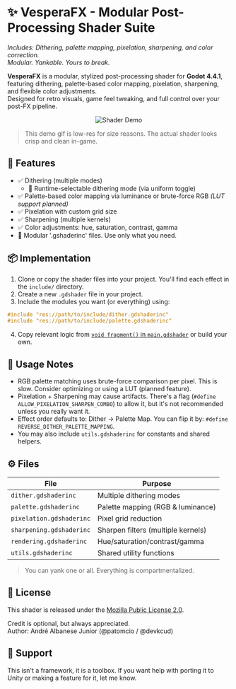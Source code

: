 # ✨ VesperaFX - Modular Post-Processing Shader Suite

_Includes: Dithering, palette mapping, pixelation, sharpening, and color
correction._\
_Modular. Yankable. Yours to break._

**VesperaFX** is a modular, stylized post-processing shader for **Godot 4.4.1**,
featuring dithering, palette-based color mapping, pixelation, sharpening, and
flexible color adjustments.\
Designed for retro visuals, game feel tweaking, and full control over your
post-FX pipeline.

<p align="center">
    <img src="demo/demo.gif" alt="Shader Demo">
</p>

> This demo gif is low-res for size reasons. The actual shader looks crisp and
> clean in-game.

## 🎨 Features

- ✅ Dithering (multiple modes)
  - 🔄 Runtime-selectable dithering mode (via uniform toggle)
- ✅ Palette-based color mapping via luminance or brute-force RGB _(LUT support
  planned)_
- ✅ Pixelation with custom grid size
- ✅ Sharpening (multiple kernels)
- ✅ Color adjustments: hue, saturation, contrast, gamma
- 🧱 Modular '.gshaderinc' files. Use only what you need.

## 📦 Implementation

1. Clone or copy the shader files into your project. You'll find each effect in
   the `include/` directory.
2. Create a new `.gdshader` file in your project.
3. Include the modules you want (or everything) using:

```glsl
#include "res://path/to/include/dither.gdshaderinc"
#include "res://path/to/include/palette.gdshaderinc"
```

4. Copy relevant logic from
   [`void fragment()` in `main.gdshader`](main.gdshader) or build your own.

## 🧪 Usage Notes

- RGB palette matching uses brute-force comparison per pixel. This is slow.
  Consider optimizing or using a LUT (planned feature).
- Pixelation + Sharpening may cause artifacts. There's a flag
  (`#define ALLOW_PIXELATION_SHARPEN_COMBO`) to allow it, but it's not
  recommended unless you really want it.
- Effect order defaults to: Dither -> Palette Map. You can flip it by:
  `#define REVERSE_DITHER_PALETTE_MAPPING`.
- You may also include `utils.gdshaderinc` for constants and shared helpers.

## ⚙️ Files

| File                     | Purpose                            |
| ------------------------ | ---------------------------------- |
| `dither.gdshaderinc`     | Multiple dithering modes           |
| `palette.gdshaderinc`    | Palette mapping (RGB & luminance)  |
| `pixelation.gdshaderinc` | Pixel grid reduction               |
| `sharpening.gdshaderinc` | Sharpen filters (multiple kernels) |
| `rendering.gdshaderinc`  | Hue/saturation/contrast/gamma      |
| `utils.gdshaderinc`      | Shared utility functions           |

> You can yank one or all. Everything is compartmentalized.

## 📜 License

This shader is released under the [Mozilla Public License 2.0](LICENSE.txt).

Credit is optional, but always appreciated.\
Author: André Albanese Junior (@patomcio / @devkcud)

## 🧯 Support

This isn't a framework, it is a toolbox. If you want help with porting it to
Unity or making a feature for it, let me know.
